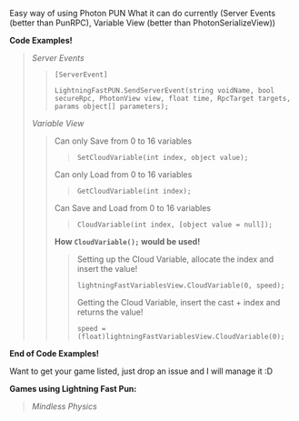 Easy way of using Photon PUN
What it can do currently (Server Events (better than PunRPC), Variable View (better than PhotonSerializeView))

**Code Examples!**
> *Server Events*
>> ```[ServerEvent]```
>> 
>> ```LightningFastPUN.SendServerEvent(string voidName, bool secureRpc, PhotonView view, float time, RpcTarget targets, params object[] parameters);```
>> 
> *Variable View*
>> Can only Save from 0 to 16 variables
>>> ```SetCloudVariable(int index, object value);```
>>> 
>> Can only Load from 0 to 16 variables
>>> ```GetCloudVariable(int index);```
>>> 
>> Can Save and Load from 0 to 16 variables
>>> ```CloudVariable(int index, [object value = null]);```
>>> 
>> **How ```CloudVariable();``` would be used!**
>> 
>>> Setting up the Cloud Variable, allocate the index and insert the value!
>>> 
>>>```lightningFastVariablesView.CloudVariable(0, speed);```
>>> 
>>> Getting the Cloud Variable, insert the cast + index and returns the value!
>>> 
>>>```speed = (float)lightningFastVariablesView.CloudVariable(0);```

**End of Code Examples!**

Want to get your game listed, just drop an issue and I will manage it :D

**Games using Lightning Fast Pun:**
> *Mindless Physics*
